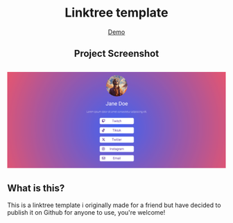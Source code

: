 <h1 align="center">Linktree template</h1>
<p align="center"> <a align="center" href="https://ctrlaltsudo.github.io/nft-preview-card-component-main/">Demo</a><p>
<h2 align="center">Project Screenshot<h2>
<p align="center">
  <img src="./images/screenshot.png" alt="project screen shot"></img>


## What is this? 
This is a linktree template i originally made for a friend but have decided to publish it on Github for anyone to use, you're welcome! 


